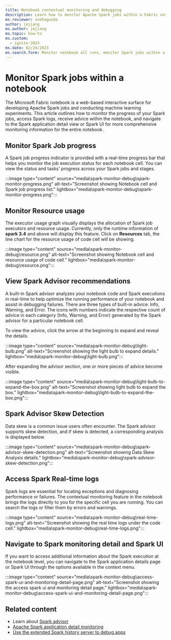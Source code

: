 ```yaml
---
title: Notebook contextual monitoring and debugging
description: Learn how to monitor Apache Spark jobs within a Fabric notebook, including job progress, resource usage, and Spark Advisor recommendations.
ms.reviewer: snehagunda
author: jejiang
ms.author: jejiang
ms.topic: how-to
ms.custom:
  - ignite-2023
ms.date: 02/24/2023
ms.search.form: Monitor notebook all runs, monitor Spark jobs within a notebook
---
```


# Monitor Spark jobs within a notebook

The Microsoft Fabric notebook is a web-based interactive surface for developing Apache Spark jobs and conducting machine learning experiments. This article outlines how to monitor the progress of your Spark jobs, access Spark logs, receive advice within the notebook, and navigate to the Spark application detail view or Spark UI for more comprehensive monitoring information for the entire notebook.

## Monitor Spark Job progress

A Spark job progress indicator is provided with a real-time progress bar that helps you monitor the job execution status for each notebook cell. You can view the status and tasks' progress across your Spark jobs and stages.

:::image type="content" source="media\spark-monitor-debug\spark-monitor-progress.png" alt-text="Screenshot showing Notebook cell and Spark job progress list." lightbox="media\spark-monitor-debug\spark-monitor-progress.png":::


## Monitor Resource usage

The executor usage graph visually displays the allocation of Spark job executors and resource usage. Currently, only the runtime information of **spark 3.4** and above will display this feature. Click on **Resources** tab, the line chart for the resource usage of code cell will be showing. 

:::image type="content" source="media\spark-monitor-debug\resource.png" alt-text="Screenshot showing Notebook cell and resource usage of code cell." lightbox="media\spark-monitor-debug\resource.png":::

## View Spark Advisor recommendations

A built-in Spark advisor analyzes your notebook code and Spark executions in real-time to help optimize the running performance of your notebook and assist in debugging failures. There are three types of built-in advice: Info, Warning, and Error. The icons with numbers indicate the respective count of advice in each category (Info, Warning, and Error) generated by the Spark advisor for a particular notebook cell.

To view the advice, click the arrow at the beginning to expand and reveal the details.

:::image type="content" source="media\spark-monitor-debug\light-bulb.png" alt-text="Screenshot showing the light bulb to expand details." lightbox="media\spark-monitor-debug\light-bulb.png":::

After expanding the advisor section, one or more pieces of advice become visible.

:::image type="content" source="media\spark-monitor-debug\light-bulb-to-expand-the-box.png" alt-text="Screenshot showing light bulb to expand the box." lightbox="media\spark-monitor-debug\light-bulb-to-expand-the-box.png":::

## Spark Advisor Skew Detection

Data skew is a common issue users often encounter. The Spark advisor supports skew detection, and if skew is detected, a corresponding analysis is displayed below.

:::image type="content" source="media\spark-monitor-debug\spark-advisor-skew-detection.png" alt-text="Screenshot showing Data Skew Analysis details." lightbox="media\spark-monitor-debug\spark-advisor-skew-detection.png":::

## Access Spark Real-time logs

Spark logs are essential for locating exceptions and diagnosing performance or failures. The contextual monitoring feature in the notebook brings the logs directly to you for the specific cell you are running. You can search the logs or filter them by errors and warnings.

:::image type="content" source="media\spark-monitor-debug\real-time-logs.png" alt-text="Screenshot showing the real time logs under the code cell." lightbox="media\spark-monitor-debug\real-time-logs.png":::

## Navigate to Spark monitoring detail and Spark UI

If you want to access additional information about the Spark execution at the notebook level, you can navigate to the Spark application details page or Spark UI through the options available in the context menu.

:::image type="content" source="media\spark-monitor-debug\access-spark-ui-and-monitoring-detail-page.png" alt-text="Screenshot showing the access spark ui and monitoring detail page." lightbox="media\spark-monitor-debug\access-spark-ui-and-monitoring-detail-page.png":::

## Related content

- Learn about [Spark advisor](spark-advisor-introduction.md)
- [Apache Spark application detail monitoring](spark-detail-monitoring.md)
- [Use the extended Spark history server to debug apps](apache-spark-history-server.md)
